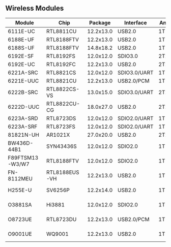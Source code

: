 Wireless Modules
----------------

| Module          | Chip          | Package   | Interface    | Antenna | Wi-Fi            | Bluetooth | Throughput   | Temp   |
|-----------------|---------------|-----------|--------------|---------|------------------|-----------|--------------|--------|
| 6111E-UC        | RTL8811CU     | 12.2x13.0 | USB2.0       | 1T1R    | 802.11a/b/g/n/ac |           | 433Mbps      | 0-70   |
| 6188E-UF        | RTL8188FTV    | 12.2x13.0 | USB2.0       | 1T1R    | 802.11b/g/n      |           | 72.2/150Mbps | 0-70   |
| 6188S-UF        | RTL8188FTV    | 14.8x18.2 | USB2.0       | 1T1R    | 802.11b/g/n      |           | 150Mbps      | 0-70   |
| 6192E-SF        | RTL8192FS     | 12.0x12.0 | SDIO3.0      | 2T2R    | 802.11b/g/n      |           | 300Mbps      | 0-70   |
| 6192E-UC        | RTL8192FC     | 12.2x13.0 | USB2.0       | 2T2R    | 802.11b/g/n      |           | 300Mbps      | 0-70   |
| 6221A-SRC       | RTL8821CS     | 12.0x12.0 | SDIO3.0/UART | 1T1R+BT | 802.11a/b/g/n/ac | BLE4.2    | 433Mbps      | 0-70   |
| 6221E-UUC       | RTL8821CU     | 12.2x13.0 | USB2.0/PCM   | 1T1R+BT | 802.11a/b/g/n/ac | BLE4.2    | 433Mbps      | 0-70   |
| 6222B-SRC       | RTL8822CS-VS  | 13.0x15.0 | SDIO3.0/UART | 2T2R+BT | 802.11a/b/g/n/ac | BLE5.0    | 866Mbps      | 0-70   |
| 6222D-UUC       | RTL8822CU-CG  | 18.0x27.0 | USB2.0       | 2T2R+BT | 802.11a/b/g/n/ac | BLE5.0    | 866Mbps      | 0-70   |
| 6223A-SRD       | RTL8723DS     | 12.0x12.0 | SDIO2.0/UART | 1T1R    | 802.11b/g/n      | BLE4.2    | 150Mbps      | 0-70   |
| 6223A-SRF       | RTL8723FS     | 12.0x12.0 | SDIO2.0/UART | 1T1R    | 802.11b/g/n      | BLE5.2    | 150Mbps      | 0-70   |
| 81821N-UH       | AR1021X       | 27.0x20.0 | USB2.0       | 2T2R    | 802.11a/b/g/n    |           | 300Mbps      |        |
| BW436D-44B1     | SYN43436S     | 12.0x12.0 | SDIO2.0      | 1T1R    | 802.11b/g/n      | BLE5.2    | 200Mbps      | -30-70 |
| F89FTSM13-W3/W7 | RTL8188FTV    | 12.0x12.0 | SDIO2.0      | 1T1R    | 802.11b/g/n      |           | 72.2/150Mbps | 0-70   |
| FN-8112MEU      | RTL8188EUS-VH | 12.2x13.0 | USB2.0       | 1T1R    | 802.11b/g/n      |           | 150Mbps      | 0-70   |
| H255E-U         | SV6256P       | 12.2x14.0 | USB2.0       | 1T1R    | 802.11a/b/g/n    |           | 150Mbps      | -10-70 |
| O3881SA         | Hi3881        | 12.0x12.0 | SDIO2.0      | 1T1R    | 802.11b/g/n      |           | 72.2Mbps     | -30-85 |
| O8723UE         | RTL8723DU     | 12.2x13.0 | USB2.0/PCM   | 1T1R    | 802.11b/g/n      | BLE4.2    | 150Mbps      | -30-85 |
| O9001UE         | WQ9001        | 12.2x13.0 | USB2.0       | 1T1R    | 802.11b/g/n      |           | 72.2Mbps     | -30-85 |
